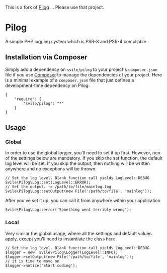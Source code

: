 This is a fork of [Pilog](https://github.com/svile/pilog) ... Please use that project.

# Pilog

A simple PHP logging system which is PSR-3 and PSR-4 compliable.

## Installation via Composer

Simply add a dependency on `svile/pilog` to your project's `composer.json` file if you use [Composer](http://getcomposer.org/) to manage the dependencies of your project. Here is a minimal example of a `composer.json` file that just defines a development-time dependency on Pilog:

    {
        "require": {
            "svile/pilog": "*"
        }
    }

## Usage

### Global

In order to use the global logger, you'll need to set it up first. However, non of the settings below are mandatory. If you skip the set function, the default log level will be set. If you skip the output, then nothing will be written anywhere and no exceptions will be thrown.

    // Set the log level. Blank function call yields LogLevel::DEBUG
    Svile\Pilog\Log::set(LogLevel::ERROR);
    // Set the output. -> /path/to/file/mainlog.log
    Svile\Pilog\Log::setOutput(new File('/path/to/file', 'mainlog'));
    
After you've set it up, you can call it from anywhere within your application

    Svile\Pilog\Log::error('Something went terribly wrong');
    
### Local

Very similar the global usage, where all the settings and default values apply, except you'll need to instantiate the class here

    // Set the log level. Blank function call yields LogLevel::DEBUG
    $logger = new  Svile\Pilog\Logger(LogLevel::INFO);
    $logger->setOutput(new File('/path/to/file', 'mainlog'));
    // it is time to move on
    $logger->notice('Start coding');
